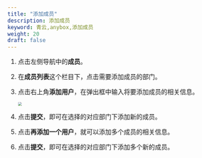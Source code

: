 ```yaml
---
title: "添加成员"
description: 添加成员
keyword: 青云,anybox,添加成员
weight: 20
draft: false
---
```


1. 点击左侧导航中的**成员**。

2. 在**成员列表**这个栏目下，点击需要添加成员的部门。

3. 点击右上角**添加用户**，在弹出框中输⼊将要添加成员的相关信息。

   <img src="../../../_images/manager_menber04.png" style="zoom:50%;" />

4. 点击**提交**，即可在选择的对应部门下添加新的成员。

5. 点击**再添加一个用户**，就可以添加多个成员的相关信息。

6. 点击**提交**，即可在选择的对应部门下添加多个新的成员。











